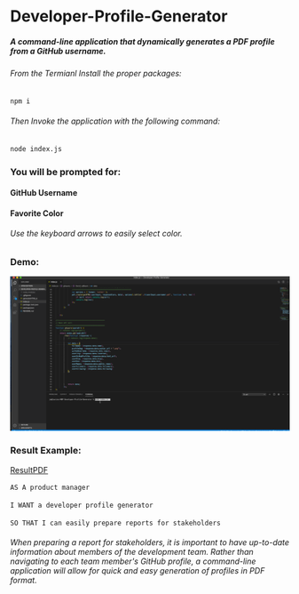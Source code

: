 # Developer-Profile-Generator

##### A command-line application that dynamically generates a PDF profile from a GitHub username.

###### From the Termianl Install the proper packages:

```sh
npm i
```

###### Then Invoke the application with the following command:

```sh
node index.js
```

### You will be prompted for:
#### GitHub Username
#### Favorite Color
###### Use the keyboard arrows to easily select color.

### Demo:
![Example PDF](./devProfileExample.gif)


### Result Example:
[ResultPDF](./JayDub21.pdf)


```
AS A product manager

I WANT a developer profile generator

SO THAT I can easily prepare reports for stakeholders
```
###### When preparing a report for stakeholders, it is important to have up-to-date information about members of the development team. Rather than navigating to each team member's GitHub profile, a command-line application will allow for quick and easy generation of profiles in PDF format.
